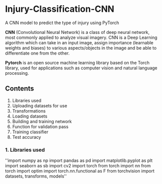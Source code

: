 # Injury-Classification-CNN
A CNN model to predict the type of injury using PyTorch

**CNN** (Convolutional Neural Network) is a class of deep neural network, most commonly applied to analyze visual imagery. CNN is a Deep Learning algorithm which can take in an input image, assign importance (learnable weights and biases) to various aspects/objects in the image and be able to differentiate one from the other.

**Pytorch** is an open source machine learning library based on the Torch library, used for applications such as computer vision and natural language processing.

## Contents 
1. Libraries used
2. Uploading datasets for use
3. Transformations
4. Loading datasets
5. Building and training network
6. Function for validation pass
7. Training classifier
8. Test accuracy

### 1. Libraries used
  ''import numpy as np
import pandas as pd
import matplotlib.pyplot as plt
import seaborn as sb
import cv2
import torch
from torch import nn
from torch import optim
import torch.nn.functional as F
from torchvision import datasets, transforms, models''
